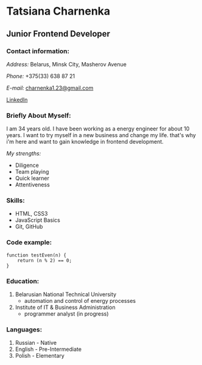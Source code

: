 # Tatsiana Charnenka
## Junior Frontend Developer


### Contact information:

*Address:* Belarus, Minsk City, Masherov Avenue

*Phone:* +375(33) 638 87 21

*E-mail:* <charnenka1.23@gmail.com>

[LinkedIn](https://www.linkedin.com/feed/)


### Briefly About Myself:

I am 34 years old. I have been working as a energy engineer for about 10 years. 
I want to try myself in a new business and change my life. that's why i'm here and want to gain knowledge in frontend development.

*My strengths:*
* Diligence
* Team playing
* Quick learner
* Аttentiveness


### Skills:

- HTML, CSS3
- JavaScript Basics
- Git, GitHub
  

### Code example:

```
function testEven(n) {
    return (n % 2) == 0;
}
```


### Education:

1. Belarusian National Technical University
    * automation and control of energy processes
2. Institute of IT & Business Administration 
    * programmer analyst (in progress)

      
### Languages:

1. Russian - Native
2. English - Pre-Intermediate
3. Polish - Elementary
